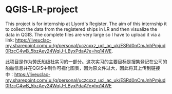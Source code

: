 # QGIS-LR-project

This project is for internship at Llyord's Register. The aim of this internship it to collect the data from the registered ships in LR and then visualize the data in QGIS. The complete files are very large so I have to upload it via a link: https://liveuclac-my.sharepoint.com/:u:/g/personal/uczcxxz_ucl_ac_uk/ESRd0nCmJnhPmjud0RzcC4wB_5bzAey24WqIJ-LByxPdaA?e=hq14WE.

此项目是作为劳氏船级社实习的一部分。这次实习的主要目标是搜集登记在公司的船舶信息并在QGIS中制作可视化图表，因为原文件过大，因此将其上传到链接中：https://liveuclac-my.sharepoint.com/:u:/g/personal/uczcxxz_ucl_ac_uk/ESRd0nCmJnhPmjud0RzcC4wB_5bzAey24WqIJ-LByxPdaA?e=hq14WE
